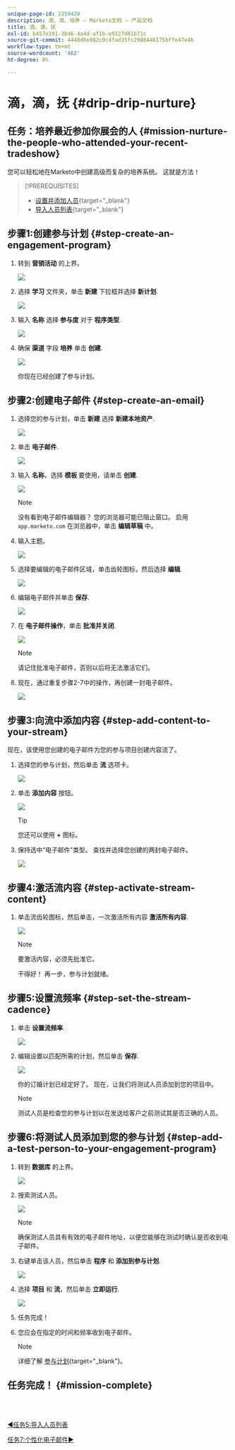 ```yaml
---
unique-page-id: 2359420
description: 滴、滴、培养 — Marketo文档 — 产品文档
title: 滴，滴，抚
exl-id: b457e191-3b46-4a4d-af1b-e9127d81b71c
source-git-commit: 4448d6e082c0c4fad35fc2980446175bffe47e4b
workflow-type: tm+mt
source-wordcount: '462'
ht-degree: 0%

---
```


# 滴，滴，抚 {#drip-drip-nurture}

## 任务：培养最近参加你展会的人 {#mission-nurture-the-people-who-attended-your-recent-tradeshow}

您可以轻松地在Marketo中创建高级而复杂的培养系统。 这就是方法！

>[!PREREQUISITES]
>
>* [设置并添加人员](/help/marketo/getting-started/quick-wins/get-set-up-and-add-a-person.md){target=&quot;_blank&quot;}
>* [导入人员列表](/help/marketo/getting-started/quick-wins/import-a-list-of-people.md){target=&quot;_blank&quot;}


## 步骤1:创建参与计划 {#step-create-an-engagement-program}

1. 转到 **营销活动** 的上界。

   ![](assets/drip-drip-nurture-1.png)

1. 选择 **学习** 文件夹，单击 **新建** 下拉框并选择 **新计划**.

   ![](assets/drip-drip-nurture-2.png)

1. 输入 **名称** 选择 **参与度** 对于 **程序类型**.

   ![](assets/drip-drip-nurture-3.png)

1. 确保 **渠道** 字段 **培养** 单击 **创建**.

   ![](assets/drip-drip-nurture-4.png)

   你现在已经创建了参与计划。

## 步骤2:创建电子邮件 {#step-create-an-email}

1. 选择您的参与计划，单击 **新建** 选择 **新建本地资产**.

   ![](assets/drip-drip-nurture-5.png)

1. 单击 **电子邮件**.

   ![](assets/drip-drip-nurture-6.png)

1. 输入 **名称**，选择 **模板** 要使用，请单击 **创建**.

   ![](assets/drip-drip-nurture-7.png)

   >[!NOTE]
   >
   >没有看到电子邮件编辑器？ 您的浏览器可能已阻止窗口。 启用 `app.marketo.com` 在浏览器中，单击 **编辑草稿** 中。

1. 输入主题。

   ![](assets/drip-drip-nurture-8.png)

1. 选择要编辑的电子邮件区域，单击齿轮图标，然后选择 **编辑**.

   ![](assets/drip-drip-nurture-9.png)

1. 编辑电子邮件并单击 **保存**.

   ![](assets/drip-drip-nurture-10.png)

1. 在 **电子邮件操作**，单击 **批准并关闭**.

   ![](assets/drip-drip-nurture-11.png)

   >[!NOTE]
   >
   >请记住批准电子邮件，否则以后将无法激活它们。

1. 现在，通过重复步骤2-7中的操作，再创建一封电子邮件。

   ![](assets/drip-drip-nurture-12.png)

## 步骤3:向流中添加内容 {#step-add-content-to-your-stream}

现在，该使用您创建的电子邮件为您的参与项目创建内容流了。

1. 选择您的参与计划，然后单击 **流** 选项卡。

   ![](assets/drip-drip-nurture-13.png)

1. 单击 **添加内容** 按钮。

   ![](assets/drip-drip-nurture-14.png)

   >[!TIP]
   >
   >您还可以使用 **+** 图标。

1. 保持选中“电子邮件”类型。 查找并选择您创建的两封电子邮件。

   ![](assets/drip-drip-nurture-15.png)

## 步骤4:激活流内容 {#step-activate-stream-content}

1. 单击流齿轮图标，然后单击，一次激活所有内容 **激活所有内容**.

   ![](assets/drip-drip-nurture-16.png)

   >[!NOTE]
   >
   >要激活内容，必须先批准它。

   干得好！ 再一步，参与计划就绪。

## 步骤5:设置流频率 {#step-set-the-stream-cadence}

1. 单击 **设置流频率**.

   ![](assets/drip-drip-nurture-17.png)

1. 编辑设置以匹配所需的计划，然后单击 **保存**.

   ![](assets/drip-drip-nurture-18.png)

   你的订婚计划已经定好了。 现在，让我们将测试人员添加到您的项目中。

   >[!NOTE]
   >
   >测试人员是检查您的参与计划以在发送给客户之前测试其是否正确的人员。

## 步骤6:将测试人员添加到您的参与计划 {#step-add-a-test-person-to-your-engagement-program}

1. 转到 **数据库** 的上界。

   ![](assets/drip-drip-nurture-19.png)

1. 搜索测试人员。

   ![](assets/drip-drip-nurture-20.png)

   >[!NOTE]
   >
   >确保测试人员具有有效的电子邮件地址，以便您能够在测试时确认是否收到电子邮件。

1. 右键单击该人员，然后单击 **程序** 和 **添加到参与计划**.

   ![](assets/drip-drip-nurture-21.png)

1. 选择 **项目** 和 **流**，然后单击 **立即运行**.

   ![](assets/drip-drip-nurture-22.png)

1. 任务完成！

1. 您应会在指定的时间和频率收到电子邮件。

   >[!NOTE]
   >
   >详细了解 [参与计划](/help/marketo/product-docs/email-marketing/drip-nurturing/creating-an-engagement-program/understanding-engagement-programs.md){target=&quot;_blank&quot;}。

## 任务完成！ {#mission-complete}

<br> 

[◄任务5:导入人员列表](/help/marketo/getting-started/quick-wins/import-a-list-of-people.md)

[任务7:个性化电子邮件►](/help/marketo/getting-started/quick-wins/personalize-an-email.md)
